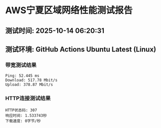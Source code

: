 # AWS宁夏区域网络性能测试报告
## 测试时间: 2025-10-14 06:20:31
## 测试环境: GitHub Actions Ubuntu Latest (Linux)

### 带宽测试结果
```
Ping: 52.445 ms
Download: 517.78 Mbit/s
Upload: 378.87 Mbit/s
```

### HTTP连接测试结果
```
HTTP状态码: 307
响应时间: 1.533743秒
下载速度: 0字节/秒
```

